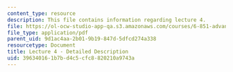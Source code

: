 ```yaml
---
content_type: resource
description: This file contains information regarding lecture 4.
file: https://ol-ocw-studio-app-qa.s3.amazonaws.com/courses/6-851-advanced-data-structures-spring-2012/396340161b7bd4c5cfc8820210a9743a_MIT6_851S12_Lecture4.pdf
file_type: application/pdf
parent_uid: 9d1ac4aa-2b01-9b19-847d-5dfcd274a338
resourcetype: Document
title: Lecture 4 - Detailed Description
uid: 39634016-1b7b-d4c5-cfc8-820210a9743a
---
```

